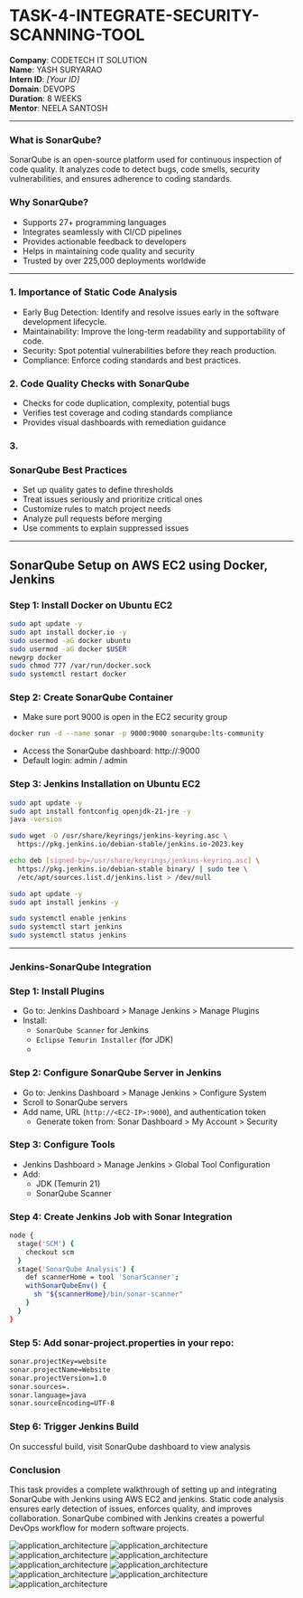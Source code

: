 # TASK-4-INTEGRATE-SECURITY-SCANNING-TOOL

**Company**: CODETECH IT SOLUTION  
**Name**: YASH SURYARAO  
**Intern ID**: _[Your ID]_  
**Domain**: DEVOPS  
**Duration**: 8 WEEKS  
**Mentor**: NEELA SANTOSH  

---

### What is SonarQube?
SonarQube is an open-source platform used for continuous inspection of code quality. It analyzes code to detect bugs, code smells, security vulnerabilities, and ensures adherence to coding standards.

### Why SonarQube?
- Supports 27+ programming languages
- Integrates seamlessly with CI/CD pipelines
- Provides actionable feedback to developers
- Helps in maintaining code quality and security
- Trusted by over 225,000 deployments worldwide

---

### 1. Importance of Static Code Analysis
- Early Bug Detection: Identify and resolve issues early in the software development lifecycle.
- Maintainability: Improve the long-term readability and supportability of code.
- Security: Spot potential vulnerabilities before they reach production.
- Compliance: Enforce coding standards and best practices.

### 2. Code Quality Checks with SonarQube
- Checks for code duplication, complexity, potential bugs
- Verifies test coverage and coding standards compliance
- Provides visual dashboards with remediation guidance

### 3. 


### SonarQube Best Practices
- Set up quality gates to define thresholds
- Treat issues seriously and prioritize critical ones
- Customize rules to match project needs
- Analyze pull requests before merging
- Use comments to explain suppressed issues

---

## SonarQube Setup on AWS EC2 using Docker, Jenkins

### Step 1: Install Docker on Ubuntu EC2
```bash
sudo apt update -y
sudo apt install docker.io -y
sudo usermod -aG docker ubuntu
sudo usermod -aG docker $USER
newgrp docker
sudo chmod 777 /var/run/docker.sock
sudo systemctl restart docker
```

### Step 2: Create SonarQube Container
- Make sure port 9000 is open in the EC2 security group
```bash
docker run -d --name sonar -p 9000:9000 sonarqube:lts-community
```
- Access the SonarQube dashboard: http://<EC2-IP>:9000
- Default login: admin / admin

### Step 3: Jenkins Installation on Ubuntu EC2
```bash
sudo apt update -y
sudo apt install fontconfig openjdk-21-jre -y
java -version

sudo wget -O /usr/share/keyrings/jenkins-keyring.asc \
  https://pkg.jenkins.io/debian-stable/jenkins.io-2023.key

echo deb [signed-by=/usr/share/keyrings/jenkins-keyring.asc] \
  https://pkg.jenkins.io/debian-stable binary/ | sudo tee \
  /etc/apt/sources.list.d/jenkins.list > /dev/null

sudo apt update -y
sudo apt install jenkins -y

sudo systemctl enable jenkins
sudo systemctl start jenkins
sudo systemctl status jenkins
```

---

### Jenkins-SonarQube Integration

### Step 1: Install Plugins
- Go to: Jenkins Dashboard > Manage Jenkins > Manage Plugins
- Install:
  - `SonarQube Scanner` for Jenkins
  - `Eclipse Temurin Installer` (for JDK)
  - 
### Step 2: Configure SonarQube Server in Jenkins
- Go to: Jenkins Dashboard > Manage Jenkins > Configure System
- Scroll to SonarQube servers
- Add name, URL (`http://<EC2-IP>:9000`), and authentication token
  - Generate token from: Sonar Dashboard > My Account > Security

### Step 3: Configure Tools
- Jenkins Dashboard > Manage Jenkins > Global Tool Configuration
- Add:
  - JDK (Temurin 21)
  - SonarQube Scanner

### Step 4: Create Jenkins Job with Sonar Integration
```bash
node {
  stage('SCM') {
    checkout scm
  }
  stage('SonarQube Analysis') {
    def scannerHome = tool 'SonarScanner';
    withSonarQubeEnv() {
      sh "${scannerHome}/bin/sonar-scanner"
    }
  }
}
```

### Step 5: Add sonar-project.properties in your repo:
```bash
sonar.projectKey=website
sonar.projectName=Website
sonar.projectVersion=1.0
sonar.sources=.
sonar.language=java
sonar.sourceEncoding=UTF-8
```

### Step 6: Trigger Jenkins Build
On successful build, visit SonarQube dashboard to view analysis

### Conclusion
This task provides a complete walkthrough of setting up and integrating SonarQube with Jenkins using AWS EC2 and jenkins. Static code analysis ensures early detection of issues, enforces quality, and improves collaboration. SonarQube combined with Jenkins creates a powerful DevOps workflow for modern software projects.


![application_architecture](images/sonar-project.png)
![application_architecture](images/sonar-token.png)
![application_architecture](images/jenkins-sonar-credential.png)
![application_architecture](images/jenkins-sonar-server.png)
![application_architecture](images/github-webhook.png)
![application_architecture](images/jenkins-job.png)
![application_architecture](images/jenkins-job-run.png)
![application_architecture](images/sonar-analysis-1.png)
![application_architecture](images/sonar-analysis-2.png)
